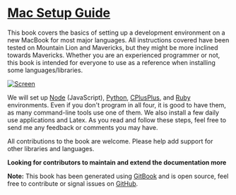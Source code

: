 [Mac Setup Guide](http://sourabhbajaj.com/mac-setup)
====================

This book covers the basics of setting up a development environment on a new MacBook for most major languages. All instructions covered have been tested on Mountain Lion and Mavericks, but they might be more inclined towards Mavericks. Whether you are an experienced programmer or not, this book is intended for everyone to use as a reference when installing some languages/libraries.

[![Screen](https://raw.githubusercontent.com/sb2nov/mac-setup/master/assets/intro.jpeg)](https://raw.githubusercontent.com/sb2nov/mac-setup/master/assets/intro.jpeg)

We will set up [Node](http://nodejs.org) (JavaScript), [Python](http://www.python.org), [CPlusPlus](http://www.cplusplus.com), and [Ruby](http://www.ruby-lang.org) environments. Even if you don't program in all four, it is good to have them, as many command-line tools use one of them. We also install a few daily use applications and Latex. As you read and follow these steps, feel free to send me any feedback or comments you may have.

All contributions to the book are welcome. Please help add support for other libraries and languages.

**Looking for contributors to maintain and extend the documentation more**

**Note:** This book has been generated using [GitBook](http://www.gitbook.io) and is open source, feel free to contribute or signal issues on [GitHub](https://github.com/sb2nov/mac-setup).
